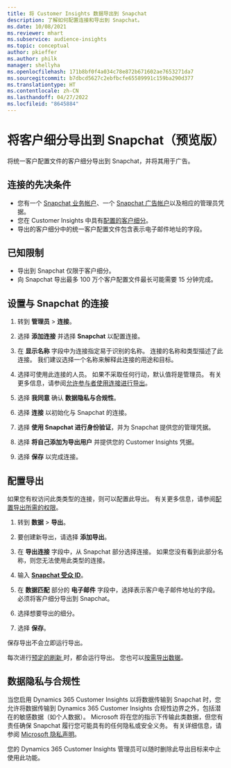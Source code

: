 ```yaml
---
title: 将 Customer Insights 数据导出到 Snapchat
description: 了解如何配置连接和导出到 Snapchat。
ms.date: 10/08/2021
ms.reviewer: mhart
ms.subservice: audience-insights
ms.topic: conceptual
author: pkieffer
ms.author: philk
manager: shellyha
ms.openlocfilehash: 171b8bf0f4a034c78e872b671602ae7653271da7
ms.sourcegitcommit: b7dbcd5627c2ebfbcfe65589991c159ba290d377
ms.translationtype: HT
ms.contentlocale: zh-CN
ms.lasthandoff: 04/27/2022
ms.locfileid: "8645884"
---
```

# <a name="export-segments-to-snapchat-preview"></a>将客户细分导出到 Snapchat（预览版）

将统一客户配置文件的客户细分导出到 Snapchat，并将其用于广告。 

## <a name="prerequisites-for-a-connection"></a>连接的先决条件

-   您有一个 [Snapchat 业务帐户](https://business.snapchat.com/)、一个 [Snapchat 广告帐户](https://ads.snapchat.com/)以及相应的管理员凭据。
-   您在 Customer Insights 中具有[配置的客户细分](segments.md)。
-   导出的客户细分中的统一客户配置文件包含表示电子邮件地址的字段。

## <a name="known-limitations"></a>已知限制

- 导出到 Snapchat 仅限于客户细分。
- 向 Snapchat 导出最多 100 万个客户配置文件最长可能需要 15 分钟完成。 

## <a name="set-up-connection-to-snapchat"></a>设置与 Snapchat 的连接

1. 转到 **管理员** > **连接**。

1. 选择 **添加连接** 并选择 **Snapchat** 以配置连接。

1. 在 **显示名称** 字段中为连接指定易于识别的名称。 连接的名称和类型描述了此连接。 我们建议选择一个名称来解释此连接的用途和目标。

1. 选择可使用此连接的人员。 如果不采取任何行动，默认值将是管理员。 有关更多信息，请参阅[允许参与者使用连接进行导出](connections.md#allow-contributors-to-use-a-connection-for-exports)。

1. 选择 **我同意** 确认 **数据隐私与合规性**。

1. 选择 **连接** 以初始化与 Snapchat 的连接。

1. 选择 **使用 Snapchat 进行身份验证**，并为 Snapchat 提供您的管理凭据。 

1. 选择 **将自己添加为导出用户** 并提供您的 Customer Insights 凭据。

1. 选择 **保存** 以完成连接。

## <a name="configure-an-export"></a>配置导出

如果您有权访问此类类型的连接，则可以配置此导出。 有关更多信息，请参阅[配置导出所需的权限](export-destinations.md#set-up-a-new-export)。

1. 转到 **数据** > **导出**。

1. 要创建新导出，请选择 **添加导出**。

1. 在 **导出连接** 字段中，从 Snapchat 部分选择连接。 如果您没有看到此部分名称，则您无法使用此类型的连接。

1. 输入 [**Snapchat 受众 ID**](https://businesshelp.snapchat.com/s/article/custom-audiences)。

1. 在 **数据匹配** 部分的 **电子邮件** 字段中，选择表示客户电子邮件地址的字段。 必须将客户细分导出到 Snapchat。

1. 选择想要导出的细分。 

1. 选择 **保存**。

保存导出不会立即运行导出。

每次进行[预定的刷新 ](system.md#schedule-tab)时，都会运行导出。 您也可以[按需导出数据](export-destinations.md#run-exports-on-demand)。 


## <a name="data-privacy-and-compliance"></a>数据隐私与合规性

当您启用 Dynamics 365 Customer Insights 以将数据传输到 Snapchat 时，您允许将数据传输到 Dynamics 365 Customer Insights 合规性边界之外，包括潜在的敏感数据（如个人数据）。 Microsoft 将在您的指示下传输此类数据，但您有责任确保 Snapchat 履行您可能具有的任何隐私或安全义务。 有关详细信息，请参阅 [Microsoft 隐私声明](https://go.microsoft.com/fwlink/?linkid=396732)。

您的 Dynamics 365 Customer Insights 管理员可以随时删除此导出目标来中止使用此功能。
